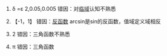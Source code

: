 1. δ =ε 2,0.05,0.005 错因：对[临域](siyuan://blocks/20220402180056-13lygcp)认知不熟悉
2. 【-1，1】             错因：[反函数](siyuan://blocks/20220402171722-3a2g06u)  arcsin是sin的反函数，值域定义域相反
3. 2                           错因：三角函数不熟悉
4. π                           错因：三角函数

    ![]()
